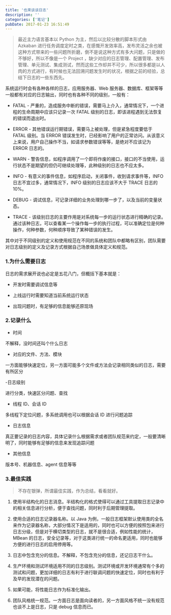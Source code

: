 ```yaml
---
title: '也来谈谈日志'
description: ''
categories: ['笔记']
pubDate: 2017-01-23 16:51:49
---
```


> 最近主力语言基本以 Python 为主，然后以比较分散的脚本形式由 Azkaban 进行任务调度定时之类，在感慨开发效率高，发布灵活之余也被这种方式带来的一些问题所折磨，倒不是说这种方式有多大问题，只是做的不够好，所以不像是一个 Project ，缺少对应的日志管理、配置管理、发布管理、单元测试、集成测试，然而这些工作却并不可少，所以很多都是以人肉的方式进行，有时候也无法回溯问题发生时的状况，根据之前的经验，总结下日志的一些东西先。

系统运行时会有各种各样的日志，应用服务器、Web 服务器、数据库、框架等等一般都有对应的日志输出，同时也有各种不同的级别，一般有：

- FATAL - 严重的，造成服务中断的错误，需要马上介入，通常情况下，一个进程的生命周期中应该只记录一次 FATAL 级别的日志，即该进程遇到无法恢复的错误而退出时。

- ERROR - 其他错误运行期错误，需要马上被处理，但是紧急程度要低于 FATAL 级别。当 ERROR 错误发生时，已经影响了用户的正常访问。从该意义上来说，用户自己操作不当，如请求参数错误等等，是绝对不应该记为 ERROR 日志的。

- WARN - 警告信息，如程序调用了一个即将作废的接口，接口的不当使用，运行状态不是期望的但仍可继续处理等，此种级别的日志也不应太多。

- INFO - 有意义的事件信息，如程序启动，关闭事件，收到请求事件等，INFO 日志不宜过多，通常情况下，INFO 级别的日志应该不大于 TRACE 日志的 10%。

- DEBUG - 调试信息，可记录详细的业务处理到哪一步了，以及当前的变量状态。

- TRACE - 该级别日志的主要作用是对系统每一步的运行状态进行精确的记录。通过该种日志，可以查看某一个操作每一步的执行过程，可以准确定位是何种操作，何种参数，何种顺序导致了某种错误的发生。

其中对于不同级别的定义和使用规范在不同的系统和团队中都略有区别，团队需要对日志级别的定义及记录方式根据自己场景做具体定义和规范。

### 1.为什么需要日志

日志的需求展开说也必定是五花八门，但概括下基本就是：

- 开发时需要调试信息等

- 上线运行时需要知道当前系统运行状态

- 出现问题时，有足够的信息能够还原现场

### 2.记录什么

- 时间

不解释，没时间还叫个什么日志

- 对应的文件、方法、模块

一方面能够快速定位，另一方面可能多个文件或方法会记录相同类似的日志，需要有所区分

-日志级别

进行分类，快速区分问题、查找

- 线程 ID、会话 ID

多线程下定位问题，多系统调用也可以根据会话 ID 进行问题追踪

- 日志信息

真正要记录的日志内容，具体记录什么根据需求或者团队规范来约定，一般要清晰明了，同时能够有足够的信息来发现追踪问题

- 其他信息

版本号、机器信息、agent 信息等等

### 3.最佳实践

> 不存在银弹，所谓最佳实践，作为总结，看看就好。

1. 使用半结构化的日志消息。半结构化的格式使得可以通过工具提取日志记录中的相关信息进行分析，便于查找问题，同时利于后期管理提取。

2. 使用合适的日志记录器名称。以 Java 为例，一般日志框架默认使用类的全名来作为记录器名称，大部分情况下是适用的，同时也可以方便的按照包来进行日志分级，但是对于横切类型的日志，就不是很合适，例如性能的统计，MBean 的日志，安全记录等，对于这类进行统一的命名更适用，同时也能够方便的进行日志的启用停用等。

3. 日志中包含充分的信息。不解释，不包含充分的信息，还记日志干什么。

4. 生产环境和测试环境适用不同的日志级别。测试环境或开发环境通常有个多的测试和问题，更加详细的日志有利于进行联调问题的快速定位，同时也有利于及早的发现潜在的问题。

5. 如果可能，将性能日志作为标准化输出。

6. 团队风格统一规范。一方面日志是面向读者的，另一方面风格不统一没有规范也谈不上是日志，只是 debug 信息而已。
